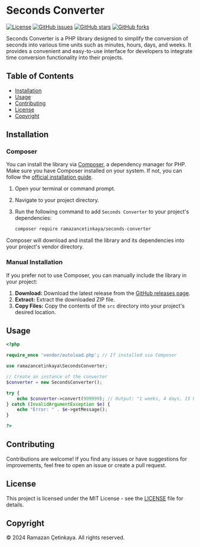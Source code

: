 # Seconds Converter

[![License](https://img.shields.io/badge/License-MIT-blue.svg)](https://opensource.org/licenses/MIT)
[![GitHub issues](https://img.shields.io/github/issues/ramazancetinkaya/seconds-converter)](https://github.com/ramazancetinkaya/seconds-converter/issues)
[![GitHub stars](https://img.shields.io/github/stars/ramazancetinkaya/seconds-converter)](https://github.com/ramazancetinkaya/seconds-converter/stargazers)
[![GitHub forks](https://img.shields.io/github/forks/ramazancetinkaya/seconds-converter)](https://github.com/ramazancetinkaya/seconds-converter/network)

Seconds Converter is a PHP library designed to simplify the conversion of seconds into various time units such as minutes, hours, days, and weeks. It provides a convenient and easy-to-use interface for developers to integrate time conversion functionality into their projects.

## Table of Contents

- [Installation](#installation)
- [Usage](#usage)
- [Contributing](#contributing)
- [License](#license)
- [Copyright](#copyright)

## Installation

### Composer

You can install the library via [Composer](https://getcomposer.org/), a dependency manager for PHP. Make sure you have Composer installed on your system. If not, you can follow the [official installation guide](https://getcomposer.org/doc/00-intro.md).

1. Open your terminal or command prompt.

2. Navigate to your project directory.

3. Run the following command to add `Seconds Converter` to your project's dependencies:

    ```bash
    composer require ramazancetinkaya/seconds-converter
    ```
Composer will download and install the library and its dependencies into your project's vendor directory.

### Manual Installation

If you prefer not to use Composer, you can manually include the library in your project:

1. **Download:** Download the latest release from the [GitHub releases page](https://github.com/ramazancetinkaya/seconds-converter/releases).
2. **Extract:** Extract the downloaded ZIP file.
3. **Copy Files:** Copy the contents of the `src` directory into your project's desired location.

## Usage

```php
<?php

require_once 'vendor/autoload.php'; // If installed via Composer

use ramazancetinkaya\SecondsConverter;

// Create an instance of the converter
$converter = new SecondsConverter();

try {
    echo $converter->convert(999999); // Output: "1 weeks, 4 days, 13 hours, 46 minutes, 39 seconds"
} catch (InvalidArgumentException $e) {
    echo "Error: " . $e->getMessage();
}

?>
```

## Contributing

Contributions are welcome! If you find any issues or have suggestions for improvements, feel free to open an issue or create a pull request.

## License

This project is licensed under the MIT License - see the [LICENSE](LICENSE) file for details.

## Copyright

© 2024 Ramazan Çetinkaya. All rights reserved.

